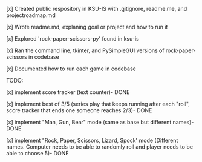 [x] Created public respository in KSU-IS with .gitignore, readme.me, and projectroadmap.md

[x] Wrote readme.md, explaning goal or project and how to run it

[x] Explored 'rock-paper-scissors-py' found in ksu-is

[x] Ran the command line, tkinter, and PySimpleGUI versions of rock-paper-scissors in codebase

[x] Documented how to run each game in codebase

TODO:

[x] implement score tracker (text counter)- DONE

[x] implement best of 3/5 (series play that keeps running after each "roll", score tracker that ends one someone reaches 2/3)- DONE
  
[x] implement "Man, Gun, Bear" mode (same as base but different names)- DONE

[x] implement "Rock, Paper, Scissors, Lizard, Spock' mode (Different names. Computer needs to be able to randomly roll and player needs to be able to choose 5)- DONE